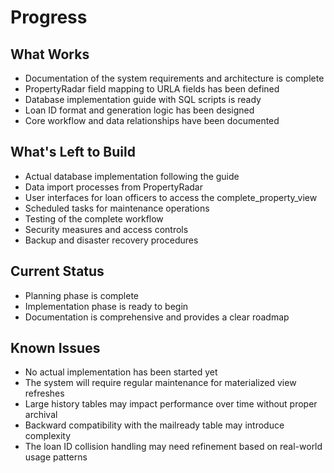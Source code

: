 # Progress

## What Works
- Documentation of the system requirements and architecture is complete
- PropertyRadar field mapping to URLA fields has been defined
- Database implementation guide with SQL scripts is ready
- Loan ID format and generation logic has been designed
- Core workflow and data relationships have been documented

## What's Left to Build
- Actual database implementation following the guide
- Data import processes from PropertyRadar
- User interfaces for loan officers to access the complete_property_view
- Scheduled tasks for maintenance operations
- Testing of the complete workflow
- Security measures and access controls
- Backup and disaster recovery procedures

## Current Status
- Planning phase is complete
- Implementation phase is ready to begin
- Documentation is comprehensive and provides a clear roadmap

## Known Issues
- No actual implementation has been started yet
- The system will require regular maintenance for materialized view refreshes
- Large history tables may impact performance over time without proper archival
- Backward compatibility with the mailready table may introduce complexity
- The loan ID collision handling may need refinement based on real-world usage patterns

